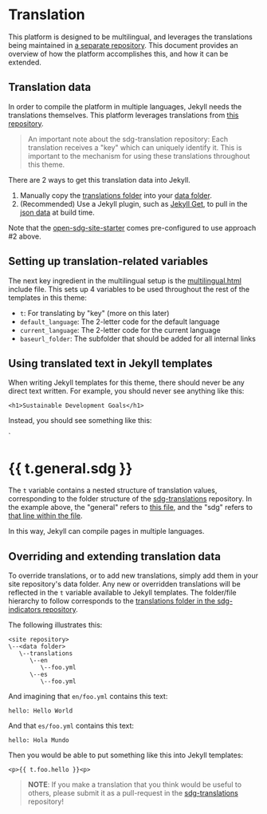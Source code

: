 # Translation

This platform is designed to be multilingual, and leverages the translations being maintained in [a separate repository](https://github.com/OpenDataEnterprise/sdg-translations). This document provides an overview of how the platform accomplishes this, and how it can be extended.

## Translation data

In order to compile the platform in multiple languages, Jekyll needs the translations themselves. This platform leverages translations from [this repository](https://github.com/OpenDataEnterprise/sdg-translation).

> An important note about the sdg-translation repository: Each translation receives
> a "key" which can uniquely identify it. This is important to the mechanism for
> using these translations throughout this theme.

There are 2 ways to get this translation data into Jekyll.

1. Manually copy the [translations folder](https://github.com/OpenDataEnterprise/sdg-translations/tree/develop/translations) into your [data folder](https://jekyllrb.com/docs/datafiles/).
2. (Recommended) Use a Jekyll plugin, such as [Jekyll Get](https://github.com/18F/jekyll-get), to pull in the [json data](https://opendataenterprise.github.io/sdg-translations/translations.json) at build time.

Note that the [open-sdg-site-starter](https://github.com/open-sdg/open-sdg-site-starter) comes pre-configured to use approach #2 above.

## Setting up translation-related variables

The next key ingredient in the multilingual setup is the [multilingual.html](../../_includes/multilingual.html) include file. This sets up 4 variables to be used throughout the rest of the templates in this theme:

* `t`: For translating by "key" (more on this later)
* `default_language`: The 2-letter code for the default language
* `current_language`: The 2-letter code for the current language
* `baseurl_folder`: The subfolder that should be added for all internal links

## Using translated text in Jekyll templates

When writing Jekyll templates for this theme, there should never be any direct text written. For example, you should never see anything like this:

`<h1>Sustainable Development Goals</h1>`

Instead, you should see something like this:

`<h1>{{ t.general.sdg }}</h1>

The `t` variable contains a nested structure of translation values, corresponding to the folder structure of the [sdg-translations](https://github.com/OpenDataEnterprise/sdg-translations) repository. In the example above, the "general" refers to [this file](https://github.com/OpenDataEnterprise/sdg-translations/blob/develop/translations/en/general.yml), and the "sdg" refers to [that line within the file](https://github.com/OpenDataEnterprise/sdg-translations/blob/develop/translations/en/general.yml#L5).

In this way, Jekyll can compile pages in multiple languages.

## Overriding and extending translation data

To override translations, or to add new translations, simply add them in your site repository's data folder. Any new or overridden translations will be reflected in the `t` variable available to Jekyll templates. The folder/file hierarchy to follow corresponds to the [translations folder in the sdg-indicators repository](https://github.com/OpenDataEnterprise/sdg-translations/tree/develop/translations).

The following illustrates this:

```
<site repository>
\--<data folder>
   \--translations
      \--en
         \--foo.yml
      \--es
         \--foo.yml
```

And imagining that `en/foo.yml` contains this text:

```
hello: Hello World
```

And that `es/foo.yml` contains this text:

```
hello: Hola Mundo
```

Then you would be able to put something like this into Jekyll templates:

`<p>{{ t.foo.hello }}<p>`

> **NOTE**: If you make a translation that you think would be useful to others, please
> submit it as a pull-request in the [sdg-translations](https://github.com/OpenDataEnterprise/sdg-translations) repository!
